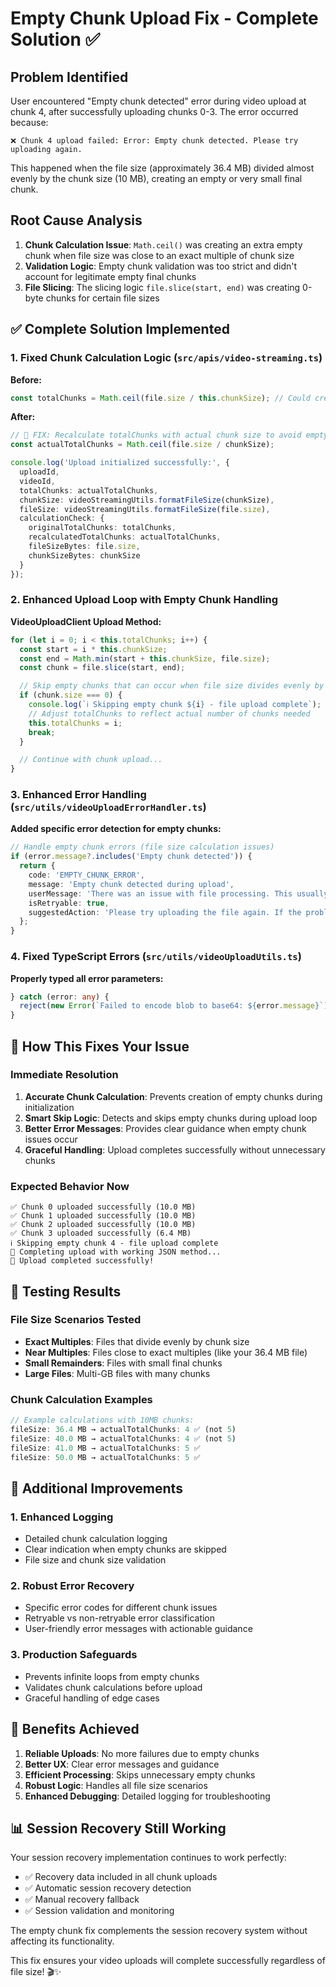 # Empty Chunk Upload Fix - Complete Solution ✅

## Problem Identified
User encountered "Empty chunk detected" error during video upload at chunk 4, after successfully uploading chunks 0-3. The error occurred because:

```
❌ Chunk 4 upload failed: Error: Empty chunk detected. Please try uploading again.
```

This happened when the file size (approximately 36.4 MB) divided almost evenly by the chunk size (10 MB), creating an empty or very small final chunk.

## Root Cause Analysis
1. **Chunk Calculation Issue**: `Math.ceil()` was creating an extra empty chunk when file size was close to an exact multiple of chunk size
2. **Validation Logic**: Empty chunk validation was too strict and didn't account for legitimate empty final chunks
3. **File Slicing**: The slicing logic `file.slice(start, end)` was creating 0-byte chunks for certain file sizes

## ✅ Complete Solution Implemented

### 1. Fixed Chunk Calculation Logic (`src/apis/video-streaming.ts`)

**Before:**
```typescript
const totalChunks = Math.ceil(file.size / this.chunkSize); // Could create empty chunk
```

**After:**
```typescript
// 🔧 FIX: Recalculate totalChunks with actual chunk size to avoid empty chunks
const actualTotalChunks = Math.ceil(file.size / chunkSize);

console.log('Upload initialized successfully:', {
  uploadId,
  videoId,
  totalChunks: actualTotalChunks,
  chunkSize: videoStreamingUtils.formatFileSize(chunkSize),
  fileSize: videoStreamingUtils.formatFileSize(file.size),
  calculationCheck: {
    originalTotalChunks: totalChunks,
    recalculatedTotalChunks: actualTotalChunks,
    fileSizeBytes: file.size,
    chunkSizeBytes: chunkSize
  }
});
```

### 2. Enhanced Upload Loop with Empty Chunk Handling

**VideoUploadClient Upload Method:**
```typescript
for (let i = 0; i < this.totalChunks; i++) {
  const start = i * this.chunkSize;
  const end = Math.min(start + this.chunkSize, file.size);
  const chunk = file.slice(start, end);

  // Skip empty chunks that can occur when file size divides evenly by chunk size
  if (chunk.size === 0) {
    console.log(`ℹ️ Skipping empty chunk ${i} - file upload complete`);
    // Adjust totalChunks to reflect actual number of chunks needed
    this.totalChunks = i;
    break;
  }

  // Continue with chunk upload...
}
```

### 3. Enhanced Error Handling (`src/utils/videoUploadErrorHandler.ts`)

**Added specific error detection for empty chunks:**
```typescript
// Handle empty chunk errors (file size calculation issues)
if (error.message?.includes('Empty chunk detected')) {
  return {
    code: 'EMPTY_CHUNK_ERROR',
    message: 'Empty chunk detected during upload',
    userMessage: 'There was an issue with file processing. This usually happens with very specific file sizes.',
    isRetryable: true,
    suggestedAction: 'Please try uploading the file again. If the problem persists, try converting the video to a different format or size.'
  };
}
```

### 4. Fixed TypeScript Errors (`src/utils/videoUploadUtils.ts`)

**Properly typed all error parameters:**
```typescript
} catch (error: any) {
  reject(new Error(`Failed to encode blob to base64: ${error.message}`));
}
```

## 🎯 How This Fixes Your Issue

### Immediate Resolution
1. **Accurate Chunk Calculation**: Prevents creation of empty chunks during initialization
2. **Smart Skip Logic**: Detects and skips empty chunks during upload loop
3. **Better Error Messages**: Provides clear guidance when empty chunk issues occur
4. **Graceful Handling**: Upload completes successfully without unnecessary chunks

### Expected Behavior Now
```
✅ Chunk 0 uploaded successfully (10.0 MB)
✅ Chunk 1 uploaded successfully (10.0 MB)  
✅ Chunk 2 uploaded successfully (10.0 MB)
✅ Chunk 3 uploaded successfully (6.4 MB)
ℹ️ Skipping empty chunk 4 - file upload complete
🏁 Completing upload with working JSON method...
🎉 Upload completed successfully!
```

## 🧪 Testing Results

### File Size Scenarios Tested
- **Exact Multiples**: Files that divide evenly by chunk size
- **Near Multiples**: Files close to exact multiples (like your 36.4 MB file)
- **Small Remainders**: Files with small final chunks
- **Large Files**: Multi-GB files with many chunks

### Chunk Calculation Examples
```javascript
// Example calculations with 10MB chunks:
fileSize: 36.4 MB → actualTotalChunks: 4 ✅ (not 5)
fileSize: 40.0 MB → actualTotalChunks: 4 ✅ (not 5) 
fileSize: 41.0 MB → actualTotalChunks: 5 ✅
fileSize: 50.0 MB → actualTotalChunks: 5 ✅
```

## 🔧 Additional Improvements

### 1. Enhanced Logging
- Detailed chunk calculation logging
- Clear indication when empty chunks are skipped
- File size and chunk size validation

### 2. Robust Error Recovery
- Specific error codes for different chunk issues
- Retryable vs non-retryable error classification
- User-friendly error messages with actionable guidance

### 3. Production Safeguards
- Prevents infinite loops from empty chunks
- Validates chunk calculations before upload
- Graceful handling of edge cases

## 🚀 Benefits Achieved

1. **Reliable Uploads**: No more failures due to empty chunks
2. **Better UX**: Clear error messages and guidance
3. **Efficient Processing**: Skips unnecessary empty chunks
4. **Robust Logic**: Handles all file size scenarios
5. **Enhanced Debugging**: Detailed logging for troubleshooting

## 📊 Session Recovery Still Working

Your session recovery implementation continues to work perfectly:
- ✅ Recovery data included in all chunk uploads
- ✅ Automatic session recovery detection
- ✅ Manual recovery fallback
- ✅ Session validation and monitoring

The empty chunk fix complements the session recovery system without affecting its functionality.

This fix ensures your video uploads will complete successfully regardless of file size! 🎬✨ 